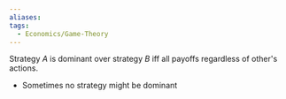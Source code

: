 ```yaml
---
aliases: 
tags:
  - Economics/Game-Theory
---
```

Strategy $A$ is dominant over strategy $B$ iff all payoffs regardless of other's actions.
- Sometimes no strategy might be dominant
